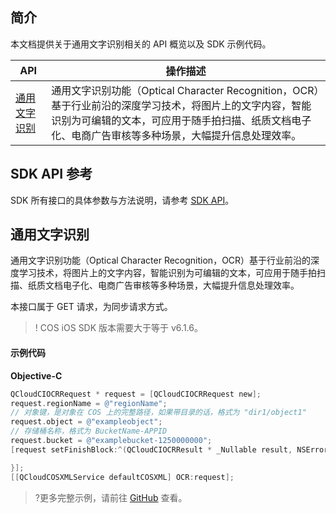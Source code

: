 

## 简介

本文档提供关于通用文字识别相关的 API 概览以及 SDK 示例代码。

| API                                                          | 操作描述                                  |
| ------------------------------------------------------------ | ----------------------------------------- |
| [通用文字识别](https://cloud.tencent.com/document/product/436/64323) | 通用文字识别功能（Optical Character Recognition，OCR）基于行业前沿的深度学习技术，将图片上的文字内容，智能识别为可编辑的文本，可应用于随手拍扫描、纸质文档电子化、电商广告审核等多种场景，大幅提升信息处理效率。|

## SDK API 参考

SDK 所有接口的具体参数与方法说明，请参考 [SDK API](https://cos-ios-sdk-doc-1253960454.file.myqcloud.com/)。


## 通用文字识别

通用文字识别功能（Optical Character Recognition，OCR）基于行业前沿的深度学习技术，将图片上的文字内容，智能识别为可编辑的文本，可应用于随手拍扫描、纸质文档电子化、电商广告审核等多种场景，大幅提升信息处理效率。

本接口属于 GET 请求，为同步请求方式。

> ! COS iOS SDK 版本需要大于等于 v6.1.6。

#### 示例代码
**Objective-C**

[//]: # (.cssg-snippet-head-object)
```objective-c
QCloudCIOCRRequest * request = [QCloudCIOCRRequest new];
request.regionName = @"regionName";
// 对象键，是对象在 COS 上的完整路径，如果带目录的话，格式为 "dir1/object1"
request.object = @"exampleobject";
// 存储桶名称，格式为 BucketName-APPID
request.bucket = @"examplebucket-1250000000";
[request setFinishBlock:^(QCloudCIOCRResult * _Nullable result, NSError * _Nullable error) {

}];
[[QCloudCOSXMLService defaultCOSXML] OCR:request];
```

>?更多完整示例，请前往 [GitHub](https://github.com/tencentyun/cos-snippets/tree/master/iOS/Objc/Examples/cases/OCROperation.m) 查看。